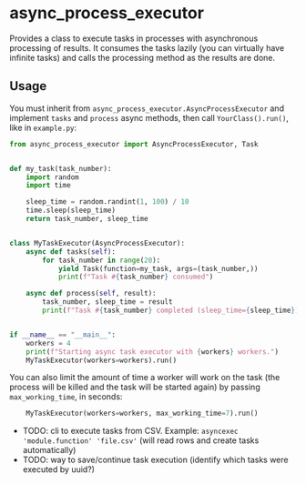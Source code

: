 # async_process_executor

Provides a class to execute tasks in processes with asynchronous processing of
results. It consumes the tasks lazily (you can virtually have infinite tasks)
and calls the processing method as the results are done.

## Usage

You must inherit from `async_process_executor.AsyncProcessExecutor` and
implement `tasks` and `process` async methods, then call `YourClass().run()`,
like in `example.py`:

```python
from async_process_executor import AsyncProcessExecutor, Task


def my_task(task_number):
    import random
    import time

    sleep_time = random.randint(1, 100) / 10
    time.sleep(sleep_time)
    return task_number, sleep_time


class MyTaskExecutor(AsyncProcessExecutor):
    async def tasks(self):
        for task_number in range(20):
            yield Task(function=my_task, args=(task_number,))
            print(f"Task #{task_number} consumed")

    async def process(self, result):
        task_number, sleep_time = result
        print(f"Task #{task_number} completed (sleep_time={sleep_time})")


if __name__ == "__main__":
    workers = 4
    print(f"Starting async task executor with {workers} workers.")
    MyTaskExecutor(workers=workers).run()
```

You can also limit the amount of time a worker will work on the task (the
process will be killed and the task will be started again) by passing
`max_working_time`, in seconds:

```python
    MyTaskExecutor(workers=workers, max_working_time=7).run()
```


- TODO: cli to execute tasks from CSV. Example: `asyncexec 'module.function' 'file.csv'` (will read rows and create tasks automatically)
- TODO: way to save/continue task execution (identify which tasks were executed by uuid?)
